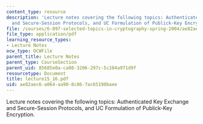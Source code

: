 ```yaml
---
content_type: resource
description: 'Lecture notes covering the following topics: Authenticated Key Exchange
  and Secure-Session Protocols, and UC Formulation of Publick-Key Encryption.'
file: /courses/6-897-selected-topics-in-cryptography-spring-2004/ae82aec6a064aa908c867ac65190baee_lecture15_16.pdf
file_type: application/pdf
learning_resource_types:
- Lecture Notes
ocw_type: OCWFile
parent_title: Lecture Notes
parent_type: CourseSection
parent_uid: 85685e0a-ca08-3206-297c-5c104a971d9f
resourcetype: Document
title: lecture15_16.pdf
uid: ae82aec6-a064-aa90-8c86-7ac65190baee
---
```

Lecture notes covering the following topics: Authenticated Key Exchange and Secure-Session Protocols, and UC Formulation of Publick-Key Encryption.

